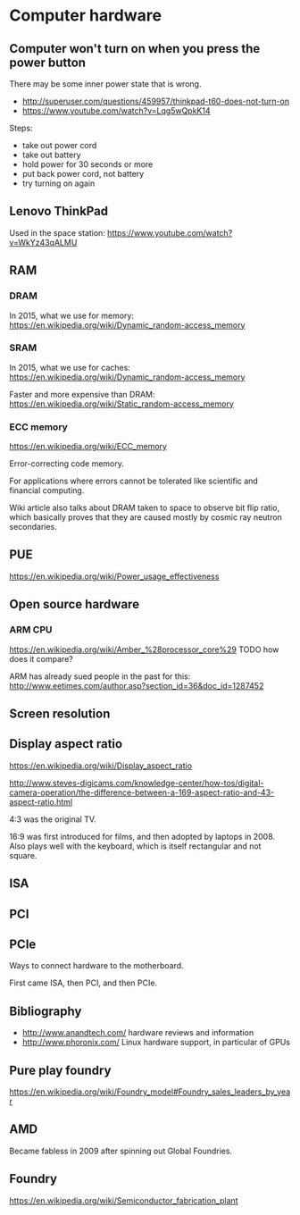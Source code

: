 # Computer hardware

## Computer won't turn on when you press the power button

There may be some inner power state that is wrong.

- <http://superuser.com/questions/459957/thinkpad-t60-does-not-turn-on>
- <https://www.youtube.com/watch?v=Lqg5wQpkK14>

Steps:

- take out power cord
- take out battery
- hold power for 30 seconds or more
- put back power cord, not battery
- try turning on again

## Lenovo ThinkPad

Used in the space station: <https://www.youtube.com/watch?v=WkYz43qALMU>

## RAM

### DRAM

In 2015, what we use for memory: https://en.wikipedia.org/wiki/Dynamic_random-access_memory

### SRAM

In 2015, what we use for caches: https://en.wikipedia.org/wiki/Dynamic_random-access_memory

Faster and more expensive than DRAM: https://en.wikipedia.org/wiki/Static_random-access_memory

### ECC memory

<https://en.wikipedia.org/wiki/ECC_memory>

Error-correcting code memory.

For applications where errors cannot be tolerated like scientific and financial computing.

Wiki article also talks about DRAM taken to space to observe bit flip ratio, which basically proves that they are caused mostly by cosmic ray neutron secondaries.

## PUE

<https://en.wikipedia.org/wiki/Power_usage_effectiveness>

## Open source hardware

### ARM CPU

https://en.wikipedia.org/wiki/Amber_%28processor_core%29 TODO how does it compare?

ARM has already sued people in the past for this: http://www.eetimes.com/author.asp?section_id=36&doc_id=1287452

## Screen resolution

## Display aspect ratio

https://en.wikipedia.org/wiki/Display_aspect_ratio

http://www.steves-digicams.com/knowledge-center/how-tos/digital-camera-operation/the-difference-between-a-169-aspect-ratio-and-43-aspect-ratio.html

4:3 was the original TV.

16:9 was first introduced for films, and then adopted by laptops in 2008. Also plays well with the keyboard, which is itself rectangular and not square.

## ISA

## PCI

## PCIe

Ways to connect hardware to the motherboard.

First came ISA, then PCI, and then PCIe.

## Bibliography

- http://www.anandtech.com/ hardware reviews and information
- http://www.phoronix.com/ Linux hardware support, in particular of GPUs

## Pure play foundry

https://en.wikipedia.org/wiki/Foundry_model#Foundry_sales_leaders_by_year

## AMD

Became fabless in 2009 after spinning out Global Foundries.

## Foundry

https://en.wikipedia.org/wiki/Semiconductor_fabrication_plant
